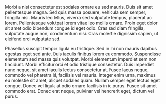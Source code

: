 Morbi a nisi consectetur est sodales ornare eu sed mauris. Duis sit amet pellentesque magna. Sed quis massa posuere, vehicula sem semper, fringilla nisi. Mauris leo tellus, viverra sed vulputate tempus, placerat ac lorem. Pellentesque volutpat lorem vitae leo mollis ornare. Proin eget dolor sit amet odio bibendum congue id eget odio. Cras sed diam fringilla, vulputate augue non, condimentum nisi. Cras molestie dignissim sapien, ut eleifend orci vulputate sed.

Phasellus suscipit tempor ligula eu tristique. Sed in mi non mauris dapibus egestas eget sed ante. Duis iaculis finibus lorem eu commodo. Suspendisse elementum sed massa quis volutpat. Morbi elementum imperdiet sem non tincidunt. Morbi efficitur orci et odio tristique consectetur. Duis imperdiet nunc neque, sit amet iaculis lectus consectetur at. Fusce lacus neque, commodo vel pharetra id, facilisis vel mauris. Integer enim urna, maximus eu molestie sit amet, aliquet sodales quam. Nullam semper eget lectus eget congue. Donec vel ligula at odio ornare facilisis in id purus. Fusce sit amet commodo erat. Donec erat neque, pulvinar vel hendrerit eget, dictum vel purus.
